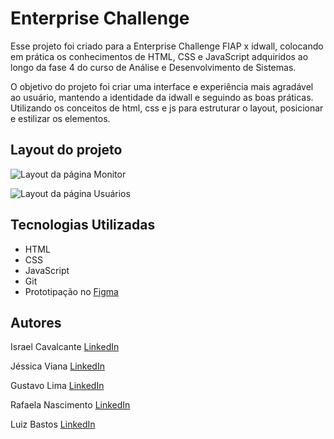 # Enterprise Challenge

Esse projeto foi criado para a Enterprise Challenge FIAP x idwall, colocando em prática os conhecimentos de HTML, CSS e JavaScript adquiridos ao longo da fase 4 do curso de Análise e Desenvolvimento de Sistemas.

O objetivo do projeto foi criar uma interface e experiência mais agradável ao usuário, mantendo a identidade da idwall e seguindo as boas práticas. Utilizando os conceitos de html, css e js para estruturar o layout, posicionar e estilizar os elementos.

## Layout do projeto

![Layout da página Monitor](https://i.postimg.cc/jdMg804p/monitormenu.png)

![Layout da página Usuários](https://i.postimg.cc/CxdvXPvz/usuarios.png)


## Tecnologias Utilizadas
 
- HTML
- CSS
- JavaScript
- Git
- Prototipação no [Figma](https://www.figma.com/file/CWUuptcAsWUtcNnrZzu4aR/Idwall?node-id=4%3A6)

## Autores
Israel Cavalcante
[LinkedIn](https://www.linkedin.com/in/israelcavalcante58/)

Jéssica Viana
[LinkedIn](https://www.linkedin.com/in/vjessica/)

Gustavo Lima 
[LinkedIn](https://www.linkedin.com/in/gustavo-lima-37083386/)

Rafaela Nascimento 
[LinkedIn](https://www.linkedin.com/in/krnascimento/)

Luiz Bastos
[LinkedIn](https://www.linkedin.com/in/luiz-bastos-3638719b/)

 